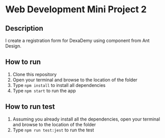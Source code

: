 # Web Development Mini Project 2

## Description
I create a registration form for DexaDemy using component from Ant Design.

## How to run
1. Clone this repository
2. Open your terminal and browse to the location of the folder
3. Type `npm install` to install all dependencies
4. Type `npm start` to run the app

## How to run test
1. Assuming you already install all the dependencies, open your terminal and browse to the location of the folder
2. Type `npm run test:jest` to run the test